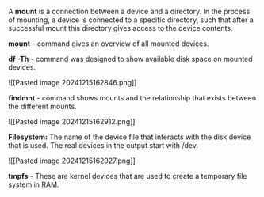 A **mount** is a connection between a device and a directory. In the process of mounting, a device is connected to a specific directory, such that after a successful mount this directory gives access to the device contents. 

**mount** - command gives an overview of all mounted devices.

**df -Th** - command was designed to show available disk space on mounted devices.

![[Pasted image 20241215162846.png]]

**findmnt** - command shows mounts and the relationship that exists between the different mounts.

![[Pasted image 20241215162912.png]]

**Filesystem:** The name of the device file that interacts with the disk device that is used. The real devices in the output start with /dev. 

![[Pasted image 20241215162927.png]]

**tmpfs** - These are kernel devices that are used to create a temporary file system in RAM.